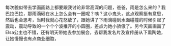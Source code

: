 每次貌似带去学画画路上都要跟我讨论非常高深的问题，爸爸，雨是怎么来的？我巴拉巴拉，那雨滴砸在水上怎么会有一圈呢？咦？这小鬼头，这点观察挺有意思，然后也会思考，当时我就心花怒放了，跟她讲了下雨滴碰到水面碰撞的时候引起了震动，震动导致的一个个个波推开的小圆圈，差点为她小骄傲了。另今天画画画了Elsa公主也不错，还有明天带她去参加展会，去帮我发名片及宣传册从下熏陶她，让她慢慢也有点商业细胞，
